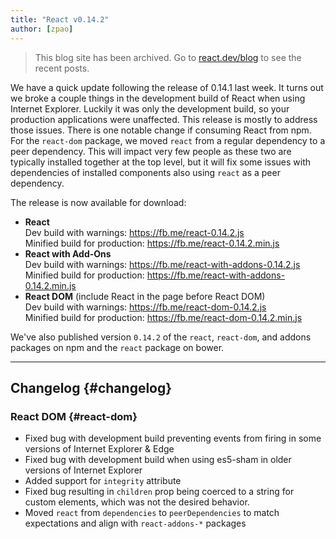 ```yaml
---
title: "React v0.14.2"
author: [zpao]
---
```


<div class="scary">

> This blog site has been archived. Go to [react.dev/blog](https://es.react.dev/blog) to see the recent posts.

</div>

We have a quick update following the release of 0.14.1 last week. It turns out we broke a couple things in the development build of React when using Internet Explorer. Luckily it was only the development build, so your production applications were unaffected. This release is mostly to address those issues. There is one notable change if consuming React from npm. For the `react-dom` package, we moved `react` from a regular dependency to a peer dependency. This will impact very few people as these two are typically installed together at the top level, but it will fix some issues with dependencies of installed components also using `react` as a peer dependency.

The release is now available for download:

* **React**  
  Dev build with warnings: <https://fb.me/react-0.14.2.js>  
  Minified build for production: <https://fb.me/react-0.14.2.min.js>  
* **React with Add-Ons**  
  Dev build with warnings: <https://fb.me/react-with-addons-0.14.2.js>  
  Minified build for production: <https://fb.me/react-with-addons-0.14.2.min.js>  
* **React DOM** (include React in the page before React DOM)  
  Dev build with warnings: <https://fb.me/react-dom-0.14.2.js>  
  Minified build for production: <https://fb.me/react-dom-0.14.2.min.js>  

We've also published version `0.14.2` of the `react`, `react-dom`, and addons packages on npm and the `react` package on bower.

- - -

## Changelog {#changelog}

### React DOM {#react-dom}
- Fixed bug with development build preventing events from firing in some versions of Internet Explorer & Edge
- Fixed bug with development build when using es5-sham in older versions of Internet Explorer
- Added support for `integrity` attribute
- Fixed bug resulting in `children` prop being coerced to a string for custom elements, which was not the desired behavior.
- Moved `react` from `dependencies` to `peerDependencies` to match expectations and align with `react-addons-*` packages
